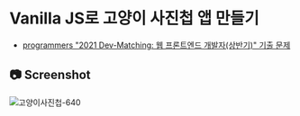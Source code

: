 # Vanilla JS로 고양이 사진첩 앱 만들기

- <a href="https://school.programmers.co.kr/skill_check_assignments/100">programmers "2021 Dev-Matching: 웹 프론트엔드 개발자(상반기)" 기출 문제</a>

## 📷 Screenshot

![고양이사진첩-640](https://user-images.githubusercontent.com/54442420/210307973-0373162c-c52f-4003-be12-cd9a00aca757.gif)
